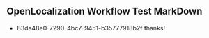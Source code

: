 ## OpenLocalization Workflow Test MarkDown
* 83da48e0-7290-4bc7-9451-b35777918b2f 
thanks!<!--HONumber=Mar16_HO4-->
